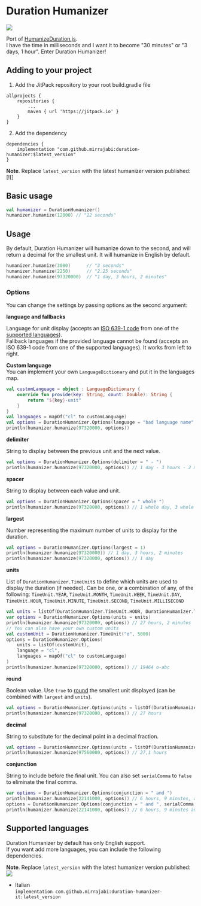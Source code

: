 Duration Humanizer
=================
[![](https://jitpack.io/v/mirrajabi/duration-humanizer.svg)](https://jitpack.io/#mirrajabi/duration-humanizer)

Port of [HumanizeDuration.js](https://github.com/EvanHahn/HumanizeDuration.js).  
I have the time in milliseconds and I want it to become "30 minutes" or "3 days, 1 hour". Enter Duration Humanizer!

Adding to your project
-----------
1. Add the JitPack repository to your root build.gradle file

```
allprojects {
    repositories {
        ...
        maven { url 'https://jitpack.io' }
    }
}
```

2. Add the dependency
```
dependencies {
	implementation "com.github.mirrajabi:duration-humanizer:$latest_version"
}
```
**Note**. Replace `latest_version` with the latest humanizer version published: [![]

Basic usage
-----------
```kotlin
val humanizer = DurationHumanizer()
humanizer.humanize(12000) // "12 seconds"
```

Usage
-----

By default, Duration Humanizer will humanize down to the second, and will return a decimal for the smallest unit. It will humanize in English by default.

```kotlin
humanizer.humanize(3000)      // "3 seconds"
humanizer.humanize(2250)      // "2.25 seconds"
humanizer.humanize(97320000)  // "1 day, 3 hours, 2 minutes"
```

### Options

You can change the settings by passing options as the second argument:

**language and fallbacks**

Language for unit display (accepts an [ISO 639-1 code](https://en.wikipedia.org/wiki/List_of_ISO_639-1_codes) from one of the [supported languages](#supported-languages)).  
Fallback languages if the provided language cannot be found (accepts an ISO 639-1 code from one of the supported languages). It works from left to right.

__Custom language__  
You can implement your own `LanguageDictionary` and put it in the languages map.

```kotlin
val customLanguage = object : LanguageDictionary {
    override fun provide(key: String, count: Double): String {
        return "${key}-unit"
    }
}
val languages = mapOf("cl" to customLanguage)
val options = DurationHumanizer.Options(language = "bad language name", languages = languages, fallbacks = listOf("cl"))
println(humanizer.humanize(97320000, options))
```

**delimiter**

String to display between the previous unit and the next value.

```kotlin
val options = DurationHumanizer.Options(delimiter = " - ")
println(humanizer.humanize(97320000, options)) // 1 day - 3 hours - 2 minutes
```

**spacer**

String to display between each value and unit.

```kotlin
val options = DurationHumanizer.Options(spacer = " whole ")
println(humanizer.humanize(97320000, options)) // 1 whole day, 3 whole hours, 2 whole minutes
```

**largest**

Number representing the maximum number of units to display for the duration.

```kotlin
val options = DurationHumanizer.Options(largest = 1)
println(humanizer.humanize(97320000)) // 1 day, 3 hours, 2 minutes
println(humanizer.humanize(97320000, options)) // 1 day
```

**units**

List of `DurationHumanizer.TimeUnit`s to define which units are used to display the duration (if needed). Can be one, or a combination of any, of the following:
`TimeUnit.YEAR`, `TimeUnit.MONTH`, `TimeUnit.WEEK`, `TimeUnit.DAY`, `TimeUnit.HOUR`, `TimeUnit.MINUTE`, `TimeUnit.SECOND`, `TimeUnit.MILLISECOND`

```kotlin
val units = listOf(DurationHumanizer.TimeUnit.HOUR, DurationHumanizer.TimeUnit.MINUTE)
var options = DurationHumanizer.Options(units = units)
println(humanizer.humanize(97320000, options)) // 27 hours, 2 minutes
// You can also have your own custom units
val customUnit = DurationHumanizer.TimeUnit("o", 5000)
options = DurationHumanizer.Options(
    units = listOf(customUnit),
    language = "cl",
    languages = mapOf("cl" to customLanguage)
)
println(humanizer.humanize(97320000, options)) // 19464 o-abc
```

**round**

Boolean value. Use `true` to [round](https://en.wikipedia.org/wiki/Rounding#Round_half_up) the smallest unit displayed (can be combined with `largest` and `units`).

```kotlin
val options = DurationHumanizer.Options(units = listOf(DurationHumanizer.TimeUnit.HOUR), round = true)
println(humanizer.humanize(97320000, options)) // 27 hours
```

**decimal**

String to substitute for the decimal point in a decimal fraction.

```kotlin
val options = DurationHumanizer.Options(units = listOf(DurationHumanizer.TimeUnit.HOUR), round = false, decimal = ",")
println(humanizer.humanize(97560000, options)) // 27,1 hours
```

**conjunction**

String to include before the final unit. You can also set `serialComma` to `false` to eliminate the final comma.

```kotlin
var options = DurationHumanizer.Options(conjunction = " and ")
println(humanizer.humanize(22141000, options)) // 6 hours, 9 minutes, and 1 second
options = DurationHumanizer.Options(conjunction = " and ", serialComma = false)
println(humanizer.humanize(22141000, options)) // 6 hours, 9 minutes and 1 second
```

Supported languages
-------------------

Duration Humanizer by default has only English support.  
If you want add more languages, you can include the following dependencies.

**Note**. Replace `latest_version` with the latest humanizer version published: [![](https://jitpack.io/v/mirrajabi/duration-humanizer.svg)](https://jitpack.io/#mirrajabi/duration-humanizer)  

* Italian  
  `implementation com.github.mirrajabi:duration-humanizer-it:latest_version`
